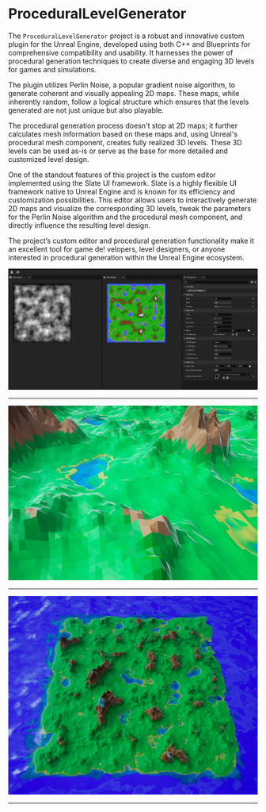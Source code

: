 # ProceduralLevelGenerator

The `ProceduralLevelGenerator` project is a robust and innovative custom plugin for the Unreal Engine, developed using both C++ and Blueprints for comprehensive compatibility and usability. It harnesses the power of procedural generation techniques to create diverse and engaging 3D levels for games and simulations.

The plugin utilizes Perlin Noise, a popular gradient noise algorithm, to generate coherent and visually appealing 2D maps. These maps, while inherently random, follow a logical structure which ensures that the levels generated are not just unique but also playable.

The procedural generation process doesn't stop at 2D maps; it further calculates mesh information based on these maps and, using Unreal's procedural mesh component, creates fully realized 3D levels. These 3D levels can be used as-is or serve as the base for more detailed and customized level design.

One of the standout features of this project is the custom editor implemented using the Slate UI framework. Slate is a highly flexible UI framework native to Unreal Engine and is known for its efficiency and customization possibilities. This editor allows users to interactively generate 2D maps and visualize the corresponding 3D levels, tweak the parameters for the Perlin Noise algorithm and the procedural mesh component, and directly influence the resulting level design.

The project’s custom editor and procedural generation functionality make it an excellent tool for game de!
velopers, level designers, or anyone interested in procedural generation within the Unreal Engine ecosystem.


![LevelGeneratorEditorImage.png](assets/LevelGeneratorEditor-Image.png)

---

![Screenshot20230602211800.png](assets/Level.png)

---

![Screenshot20230602211745.png](assets/Level-1.png)

---
